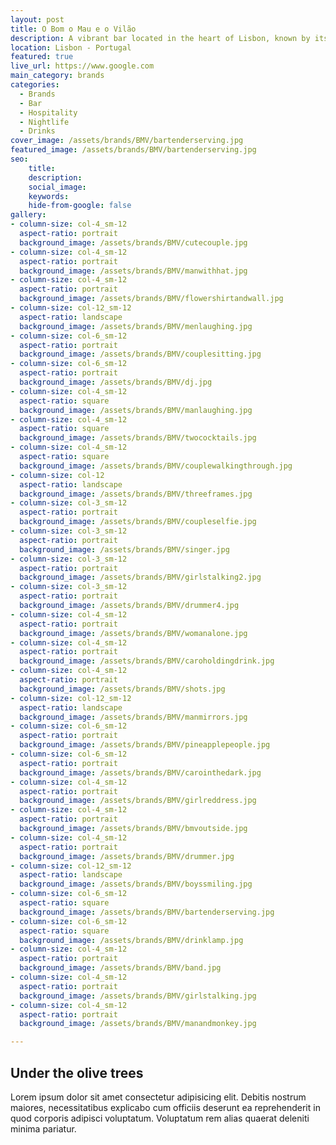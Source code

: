 ```yaml
---
layout: post
title: O Bom o Mau e o Vilão
description: A vibrant bar located in the heart of Lisbon, known by its vibrant colours and cheerful live music
location: Lisbon - Portugal
featured: true
live_url: https://www.google.com
main_category: brands
categories:
  - Brands
  - Bar
  - Hospitality
  - Nightlife
  - Drinks
cover_image: /assets/brands/BMV/bartenderserving.jpg
featured_image: /assets/brands/BMV/bartenderserving.jpg
seo:
    title:
    description:
    social_image:
    keywords:
    hide-from-google: false 
gallery:
- column-size: col-4_sm-12
  aspect-ratio: portrait
  background_image: /assets/brands/BMV/cutecouple.jpg
- column-size: col-4_sm-12
  aspect-ratio: portrait
  background_image: /assets/brands/BMV/manwithhat.jpg
- column-size: col-4_sm-12
  aspect-ratio: portrait
  background_image: /assets/brands/BMV/flowershirtandwall.jpg
- column-size: col-12_sm-12
  aspect-ratio: landscape
  background_image: /assets/brands/BMV/menlaughing.jpg
- column-size: col-6_sm-12
  aspect-ratio: portrait
  background_image: /assets/brands/BMV/couplesitting.jpg
- column-size: col-6_sm-12
  aspect-ratio: portrait
  background_image: /assets/brands/BMV/dj.jpg
- column-size: col-4_sm-12
  aspect-ratio: square
  background_image: /assets/brands/BMV/manlaughing.jpg
- column-size: col-4_sm-12
  aspect-ratio: square
  background_image: /assets/brands/BMV/twococktails.jpg
- column-size: col-4_sm-12
  aspect-ratio: square
  background_image: /assets/brands/BMV/couplewalkingthrough.jpg
- column-size: col-12
  aspect-ratio: landscape
  background_image: /assets/brands/BMV/threeframes.jpg
- column-size: col-3_sm-12
  aspect-ratio: portrait
  background_image: /assets/brands/BMV/coupleselfie.jpg
- column-size: col-3_sm-12
  aspect-ratio: portrait
  background_image: /assets/brands/BMV/singer.jpg
- column-size: col-3_sm-12
  aspect-ratio: portrait
  background_image: /assets/brands/BMV/girlstalking2.jpg
- column-size: col-3_sm-12
  aspect-ratio: portrait
  background_image: /assets/brands/BMV/drummer4.jpg
- column-size: col-4_sm-12
  aspect-ratio: portrait
  background_image: /assets/brands/BMV/womanalone.jpg
- column-size: col-4_sm-12
  aspect-ratio: portrait
  background_image: /assets/brands/BMV/caroholdingdrink.jpg
- column-size: col-4_sm-12
  aspect-ratio: portrait
  background_image: /assets/brands/BMV/shots.jpg
- column-size: col-12_sm-12
  aspect-ratio: landscape
  background_image: /assets/brands/BMV/manmirrors.jpg
- column-size: col-6_sm-12
  aspect-ratio: portrait
  background_image: /assets/brands/BMV/pineapplepeople.jpg
- column-size: col-6_sm-12
  aspect-ratio: portrait
  background_image: /assets/brands/BMV/carointhedark.jpg
- column-size: col-4_sm-12
  aspect-ratio: portrait
  background_image: /assets/brands/BMV/girlreddress.jpg
- column-size: col-4_sm-12
  aspect-ratio: portrait
  background_image: /assets/brands/BMV/bmvoutside.jpg
- column-size: col-4_sm-12
  aspect-ratio: portrait
  background_image: /assets/brands/BMV/drummer.jpg
- column-size: col-12_sm-12
  aspect-ratio: landscape
  background_image: /assets/brands/BMV/boyssmiling.jpg
- column-size: col-6_sm-12
  aspect-ratio: square
  background_image: /assets/brands/BMV/bartenderserving.jpg
- column-size: col-6_sm-12
  aspect-ratio: square
  background_image: /assets/brands/BMV/drinklamp.jpg
- column-size: col-4_sm-12
  aspect-ratio: portrait
  background_image: /assets/brands/BMV/band.jpg
- column-size: col-4_sm-12
  aspect-ratio: portrait
  background_image: /assets/brands/BMV/girlstalking.jpg
- column-size: col-4_sm-12
  aspect-ratio: portrait
  background_image: /assets/brands/BMV/manandmonkey.jpg

---
```


## Under the olive trees

Lorem ipsum dolor sit amet consectetur adipisicing elit. Debitis nostrum maiores, necessitatibus explicabo cum officiis deserunt ea reprehenderit in quod corporis adipisci voluptatum. Voluptatum rem alias quaerat deleniti minima pariatur.

